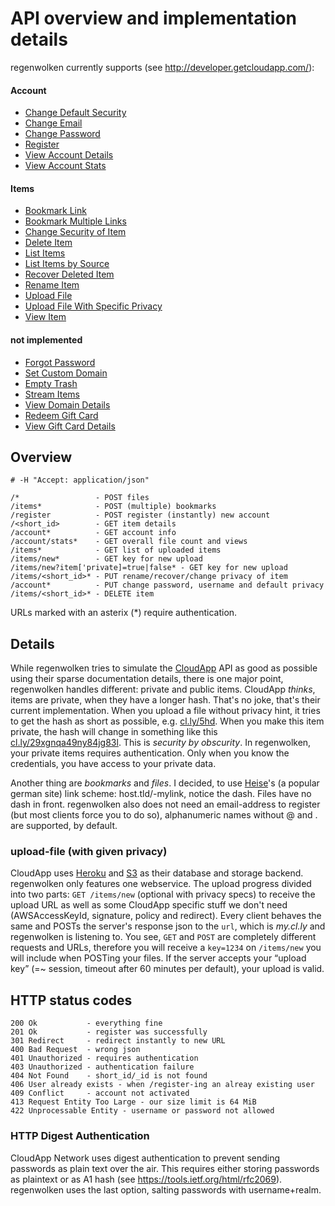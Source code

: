 # API overview and implementation details

regenwolken currently supports (see <http://developer.getcloudapp.com/>):

#### Account

- [Change Default Security](http://developer.getcloudapp.com/change-default-security)
- [Change Email](http://developer.getcloudapp.com/change-email)
- [Change Password](http://developer.getcloudapp.com/change-password)
- [Register](http://developer.getcloudapp.com/register)
- [View Account Details](http://developer.getcloudapp.com/view-account-details)
- [View Account Stats](http://developer.getcloudapp.com/view-account-stats)

#### Items

- [Bookmark Link](http://developer.getcloudapp.com/bookmark-link)
- [Bookmark Multiple Links](http://developer.getcloudapp.com/bookmark-multiple-links)
- [Change Security of Item](http://developer.getcloudapp.com/change-security-of-item)
- [Delete Item](http://developer.getcloudapp.com/delete-item)
- [List Items](http://developer.getcloudapp.com/list-items)
- [List Items by Source](http://developer.getcloudapp.com/list-items-by-source)
- [Recover Deleted Item](http://developer.getcloudapp.com/recover-deleted-item)
- [Rename Item](http://developer.getcloudapp.com/rename-item)
- [Upload File](http://developer.getcloudapp.com/upload-file)
- [Upload File With Specific Privacy](http://developer.getcloudapp.com/upload-file-with-specific-privacy)
- [View Item](http://developer.getcloudapp.com/view-item)

#### not implemented

- [Forgot Password](http://developer.getcloudapp.com/forgot-password)
- [Set Custom Domain](http://developer.getcloudapp.com/set-custom-domain)
- [Empty Trash](http://developer.getcloudapp.com/empty-trash)
- [Stream Items](http://developer.getcloudapp.com/streaming-items)
- [View Domain Details](http://developer.getcloudapp.com/view-domain-details)
- [Redeem Gift Card](http://developer.getcloudapp.com/redeem-gift-card)
- [View Gift Card Details](http://developer.getcloudapp.com/view-gift-card)

## Overview

    # -H "Accept: application/json"

    /*                 - POST files
    /items*            - POST (multiple) bookmarks
    /register          - POST register (instantly) new account
    /<short_id>        - GET item details
    /account*          - GET account info
    /account/stats*    - GET overall file count and views
    /items*            - GET list of uploaded items
    /items/new*        - GET key for new upload
    /items/new?item['private]=true|false* - GET key for new upload
    /items/<short_id>* - PUT rename/recover/change privacy of item
    /account*          - PUT change password, username and default privacy
    /items/<short_id>* - DELETE item

URLs marked with an asterix (*) require authentication.


## Details

While regenwolken tries to simulate the [CloudApp][1] API as good as possible
using their sparse documentation details, there is one major point,
regenwolken handles different: private and public items. CloudApp *thinks*,
items are private, when they have a longer hash. That's no joke, that's their
current implementation. When you upload a file without privacy hint, it tries
to get the hash as short as possible, e.g. [cl.ly/5hd](). When you make this
item private, the hash will change in something like this
[cl.ly/29xgnqa49ny84jg83l](). This is *security by obscurity*. In regenwolken,
your private items requires authentication. Only when you know the
credentials, you have access to your private data.

Another thing are *bookmarks* and *files*. I decided, to use [Heise][2]'s (a
popular german site) link scheme: host.tld/-mylink, notice the dash. Files
have no dash in front. regenwolken also does not need an email-address to
register (but most clients force you to do so), alphanumeric names without @
and . are supported, by default.

### upload-file (with given privacy)

CloudApp uses [Heroku][3] and [S3][4] as their database and storage backend.
regenwolken only features one webservice. The upload progress divided into two
parts: `GET /items/new` (optional with privacy specs) to receive the upload
URL as well as some CloudApp specific stuff we don't need (AWSAccessKeyId,
signature, policy and redirect). Every client behaves the same and POSTs the
server's response json to the `url`, which is *my.cl.ly* and regenwolken is
listening to. You see, `GET` and `POST` are completely different requests and
URLs, therefore you will receive a `key=1234` on `/items/new` you will include
when POSTing your files. If the server accepts your “upload key” (=~ session,
timeout after 60 minutes per default), your upload is valid.

## HTTP status codes

    200 Ok           - everything fine
    201 Ok           - register was successfully
    301 Redirect     - redirect instantly to new URL
    400 Bad Request  - wrong json
    401 Unauthorized - requires authentication
    403 Unauthorized - authentication failure
    404 Not Found    - short_id/_id is not found
    406 User already exists - when /register-ing an alreay existing user
    409 Conflict     - account not activated
    413 Request Entity Too Large - our size limit is 64 MiB
    422 Unprocessable Entity - username or password not allowed
    
### HTTP Digest Authentication

CloudApp Network uses digest authentication to prevent sending passwords as
plain text over the air. This requires either storing passwords as plaintext
or as A1 hash (see https://tools.ietf.org/html/rfc2069). regenwolken uses the
last option, salting passwords with username+realm.

[1]: http://getcloudapp.com/
[2]: http://heise.de/
[3]: http://heroku.com/
[4]: http://aws.amazon.com/s3